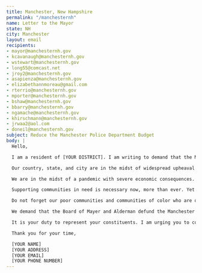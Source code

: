 ```yaml
---
title: Manchester, New Hampshire
permalink: "/manchesternh"
name: Letter to the Mayor
state: NH
city: Manchester
layout: email
recipients:
- mayor@manchesternh.gov
- kcavanaugh@manchesternh.gov
- wstewart@manchesternh.gov
- long55@comcast.net
- jroy2@manchesternh.gov
- asapienza@manchesternh.gov
- elizabethannmoreau@gmail.com
- rterrio@manchesternh.gov
- mporter@manchesternh.gov
- bshaw@manchesternh.gov
- bbarry@manchesternh.gov
- ngamache@manchesternh.gov
- khirschmann@manchesternh.gov
- jrwaa2@aol.com
- doneil@manchesternh.gov
subject: Reduce the Manchester Police Department Budget
body: |
  Hello,

  I am a resident of [YOUR DISTRICT]. I am writing to demand that the Manchester Board of Mayor and Alderman adopt a People’s Budget that prioritizes community wellbeing and redirects funding away from the police.

  Our country, state, and city are in the midst of widespread upheaval over the systemic violence of policing. We will no longer accept empty gestures and suggestions of “reform.” We are demanding that our voices be heard now, and that real change be made to the way this city allocates its resources.

  We are in the midst of a pandemic with severe economic consequences. As of April 2020, the unemployment rate in Hillsborough county has skyrocketed, and we can expect 42% lasting unemployment. Over 50% of Manchester residents are renters. When people are unemployed, they cannot pay rent; economic insecurity and housing uncertainty are sure to increase as a result of the COVID-19 pandemic.

  Supporting communities in need is necessary now, more than ever. Yet the FY 2021 Budget would support the hiring of additional officers to the Manchester Police Department. Research shows that a living wage, access to holistic health services and treatment, educational opportunity, and stable housing are far more successful at reducing crime than police or prisons (Source: Popular Democracy). As such, I demand more aggressive financial support be directed to those areas, particularly in response to the economic impact of COVID-19.

  Do not forget our poor communities and communities of color who are disproportionate targets of police violence and disproportionately affected by the COVID-19 pandemic. Justice will only be served when the police are reformed, and our communities receive more support. This will not be possible until we defund them and commit to empowering our community.

  We demand that the Board of Mayer and Alderman defund the Manchester Police Department. We join the calls of those across the country to #DefundThePolice. We demand a budget that adequately and effectively meets the needs of at-risk Manchester residents during this trying and uncertain time, when livelihoods are on the line. We demand a budget that supports community wellbeing, rather than empowers the police forces that tear them apart.

  It is your duty to represent your constituents. I am urging you to completely revise the proposed budget for the 2020-2021 fiscal year, and to fund #CareNotCops. You need to adopt a People’s Budget. Public opinion is with me.

  Thank you for your time,

  [YOUR NAME]
  [YOUR ADDRESS]
  [YOUR EMAIL]
  [YOUR PHONE NUMBER]
---
```


